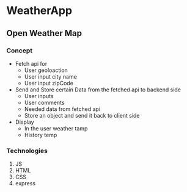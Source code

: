 # WeatherApp 

## Open Weather Map


### Concept 
  - Fetch api for 
    - User geoloaction
    - User input city name 
    - User input zipCode
  - Send and Store certain Data from the fetched api to backend side
    - User inputs 
    - User comments
    - Needed data from fetched api
    - Store an object and send it back to client side
  - Display 
    - In the user weather tamp
    - History temp


### Technologies 
1. JS 
2. HTML
3. CSS
4. express 

